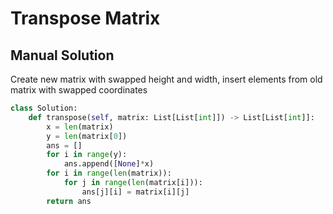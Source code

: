 # Transpose Matrix
## Manual Solution
Create new matrix with swapped height and width, insert elements from old matrix with swapped coordinates
```python
class Solution:
    def transpose(self, matrix: List[List[int]]) -> List[List[int]]:
        x = len(matrix)
        y = len(matrix[0])
        ans = []
        for i in range(y):
            ans.append([None]*x)
        for i in range(len(matrix)):
            for j in range(len(matrix[i])):
                ans[j][i] = matrix[i][j]
        return ans

```
